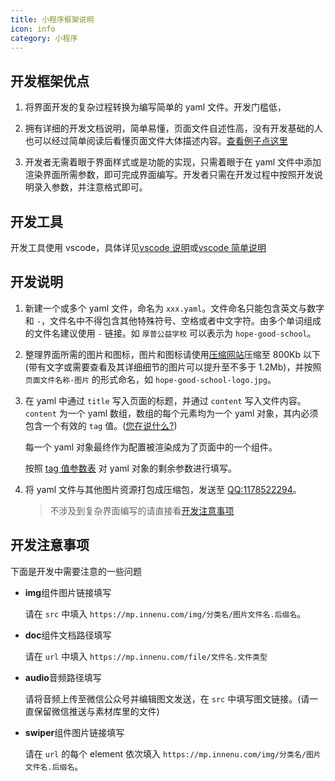 ```yaml
---
title: 小程序框架说明
icon: info
category: 小程序
---
```


## 开发框架优点

1. 将界面开发的复杂过程转换为编写简单的 yaml 文件。开发门槛低，

1. 拥有详细的开发文档说明，简单易懂，页面文件自述性高，没有开发基础的人也可以经过简单阅读后看懂页面文件大体描述内容。[查看例子点这里](demo.md)

1. 开发者无需着眼于界面样式或是功能的实现，只需着眼于在 yaml 文件中添加渲染界面所需参数，即可完成界面编写。开发者只需在开发过程中按照开发说明录入参数，并注意格式即可。

## 开发工具

开发工具使用 vscode，具体详见[vscode 说明](../../vscode/readme.md)或[vscode 简单说明](../../vscode/simple.md)

## 开发说明

1. 新建一个或多个 yaml 文件，命名为 `xxx.yaml`。文件命名只能包含英文与数字和 `-`，文件名中不得包含其他特殊符号、空格或者中文字符。由多个单词组成的文件名建议使用 `-` 链接。如 `厚普公益学校` 可以表示为 `hope-good-school`。

1. 整理界面所需的图片和图标，图片和图标请使用[压缩网站](https://tinypng.com)压缩至 800Kb 以下(带有文字或需要查看及其详细细节的图片可以提升至不多于 1.2Mb)，并按照 `页面文件名称-图片` 的形式命名，如 `hope-good-school-logo.jpg`。

1. 在 yaml 中通过 `title` 写入页面的标题，并通过 `content` 写入文件内容。
   `content` 为一个 yaml 数组，数组的每个元素均为一个 yaml 对象，其内必须包含一个有效的 `tag` 值。([您在说什么?](simple-debug.md))

   每一个 yaml 对象最终作为配置被渲染成为了页面中的一个组件。

   按照 [tag 值参数表](tag-list.md) 对 yaml 对象的剩余参数进行填写。

1. 将 yaml 文件与其他图片资源打包成压缩包，发送至 [QQ:1178522294](https://wpa.qq.com/msgrd?v=3&uin=1178522294&site=qq)。

   > 不涉及到复杂界面编写的请直接看[开发注意事项](#开发注意事项)

## 开发注意事项

下面是开发中需要注意的一些问题

- **img**组件图片链接填写

  请在 `src` 中填入 `https://mp.innenu.com/img/分类名/图片文件名.后缀名`。

- **doc**组件文档路径填写

  请在 `url` 中填入 `https://mp.innenu.com/file/文件名.文件类型`

- **audio**音频路径填写

  请将音频上传至微信公众号并编辑图文发送，在 `src` 中填写图文链接。(请一直保留微信推送与素材库里的文件)

- **swiper**组件图片链接填写

  请在 `url` 的每个 element 依次填入 `https://mp.innenu.com/img/分类名/图片文件名.后缀名`。
